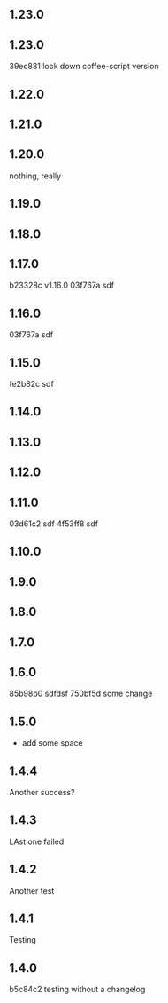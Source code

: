 1.23.0
------

1.23.0
------
39ec881 lock down coffee-script version

1.22.0
------

1.21.0
------

1.20.0
------

nothing, really

1.19.0
------

1.18.0
------

1.17.0
------
b23328c v1.16.0
03f767a sdf

1.16.0
------
03f767a sdf

1.15.0
------
fe2b82c sdf

1.14.0
------

1.13.0
------

1.12.0
------

1.11.0
------
03d61c2 sdf
4f53ff8 sdf

1.10.0
------

1.9.0
-----

1.8.0
-----

1.7.0
-----

1.6.0
-----
85b98b0 sdfdsf
750bf5d some change

1.5.0
-----
- add some space

1.4.4
-----
Another success?

1.4.3
-----
LAst one failed

1.4.2
-----
Another test

1.4.1
-----
Testing

1.4.0
-----
b5c84c2 testing without a changelog


